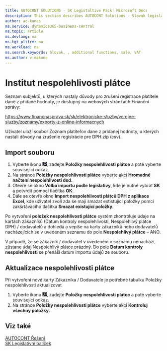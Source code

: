 ```yaml
---
title: AUTOCONT SOLUTIONS - SK Legistaltive Pack| Microsoft Docs
description: This section describes AUTOCONT Solutions - Slovak legislation
author: ac-kunes
ms.service: dynamics365-business-central
ms.topic: article
ms.devlang: na
ms.tgt_pltfrm: na
ms.workload: na
ms.search.keywords: Slovak, , additional functions, sale, VAT
ms.author: v-makune
---
```


# Institut nespolehlivosti plátce

Seznam subjektů, u kterých nastaly důvody pro zrušení registrace platitele daně z přidané hodnoty, je dostupný na webových stránkách Finanční správy:

https://www.financnasprava.sk/sk/elektronicke-sluzby/verejne-sluzby/zoznamy/exporty-z-online-informacnych

Uživatel uloží soubor Zoznam platiteľov dane z pridanej hodnoty, u kterých nastali dôvody na zrušenie registrácie pre DPH.zip (csv).

## Import souboru

1. Vyberte ikonu ![Žárovky, která otevře funkci Řekněte mi](media/ui-search/search_small.png "Řekněte mi, co chcete dělat"), zadejte **Položky nespolehlivosti plátce** a poté vyberte související odkaz.
2. Na stránce **Položky nespolehlivosti plátce** vyberte akci **Hromadné načtení nespolehlivosti dod.**
3. Otevře se okno **Volba importu podle legislativy**, kde je nutné vybrat **SK** a potvrdit pomocí tlačítka **OK**.
4. Dále se otevře okno **Import nespolehlivosti plátců DPH z aplikace Excel**, kde uživatel zvolí zda se mají smazat extistující položky pomcí zakšrtávacího tlačítka **Smazat existující položky**.

Po vytvoření **položek nespolehlivosti plátce** systém zkontroluje údaje na kartách zákazníků (Datum kontroly nespolehlivosti, Nespolehlivý plátce DPH) / dodavatelů a dohledá a vepíše na karty zákazníků nebo dodavatelů nacházejících se v uvedeném seznamu do pole **Nespolehlivý plátce** – ANO.

V případě, že se zákazník / dodavatel v uvedeném v seznamu nenachází, zůstane údaj Nespolehlivý plátce prázdný. Do pole **Datum kontroly nespolehlivosti** se přenáší datum importu údajů ze souboru.

## Aktualizace nespolehlivosti plátce

Při vytvoření nové karty Zákazníka / Dodavatele je potřebné tabulku Položky nespolehlivosti aktualizovat

1. Vyberte ikonu ![Žárovky, která otevře funkci Řekněte mi](media/ui-search/search_small.png "Řekněte mi, co chcete dělat"), zadejte **Položky nespolehlivosti plátce** a poté vyberte související odkaz.
2. Na stránce **Položky nespolehlivosti plátce** vyberte akci **Kontroluj všechny položky.**

## Viz také 
[AUTOCONT Řešení](../index.md)  
[SK Legislativní balíček](ac-sk-legislative-pack.md)